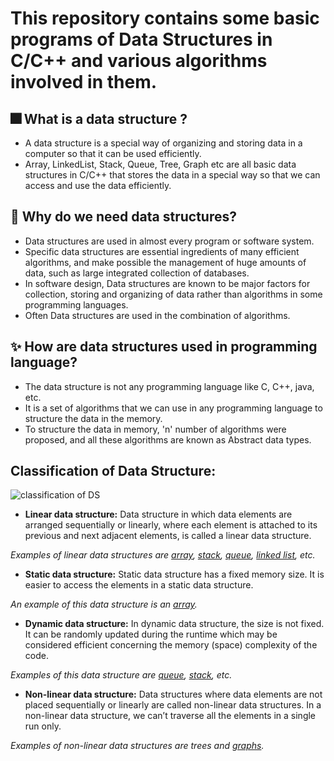 # This repository contains some basic programs of Data Structures in C/C++ and various algorithms involved in them.
## 🎆 What is a data structure ?
- A data structure is a special way of organizing and storing data in a computer so that it can be used efficiently.
- Array, LinkedList, Stack, Queue, Tree, Graph etc are all basic data structures in C/C++ that stores the data in a special way so that we can access and use the data efficiently.

## 🎇 Why do we need data structures?
- Data structures are used in almost every program or software system.
- Specific data structures are essential ingredients of many efficient algorithms, and make possible the management of huge amounts of data, such as large integrated collection of databases.
- In software design, Data structures are known to be major factors for collection, storing and organizing of data rather than algorithms in some programming languages.
- Often Data structures are used in the combination of algorithms.

## ✨ How are data structures used in programming language?
- The data structure is not any programming language like C, C++, java, etc.
- It is a set of algorithms that we can use in any programming language to structure the data in the memory.
- To structure the data in memory, 'n' number of algorithms were proposed, and all these algorithms are known as Abstract data types.

## Classification of Data Structure: 
![classification of DS](https://media.geeksforgeeks.org/wp-content/uploads/20220520182504/ClassificationofDataStructure-660x347.jpg)

- **Linear data structure:** Data structure in which data elements are arranged sequentially or linearly, where each element is attached to its previous and next adjacent elements, is called a linear data structure. 

_Examples of linear data structures are [array](https://www.geeksforgeeks.org/array/), [stack](https://www.geeksforgeeks.org/stack/), [queue](https://www.geeksforgeeks.org/queue/), [linked list](https://www.geeksforgeeks.org/data-structures/linked-list/), etc._
  - **Static data structure:** Static data structure has a fixed memory size. It is easier to access the elements in a static data structure. 

_An example of this data structure is an [array](https://www.geeksforgeeks.org/array/)._
  - **Dynamic data structure:** In dynamic data structure, the size is not fixed. It can be randomly updated during the runtime which may be considered efficient concerning the memory (space) complexity of the code. 

_Examples of this data structure are [queue](https://www.geeksforgeeks.org/queue/), [stack](https://www.geeksforgeeks.org/stack/), etc._
- **Non-linear data structure:** Data structures where data elements are not placed sequentially or linearly are called non-linear data structures. In a non-linear data structure, we can’t traverse all the elements in a single run only. 

_Examples of non-linear data structures are trees and [graphs](https://www.geeksforgeeks.org/graph-data-structure-and-algorithms/)._
